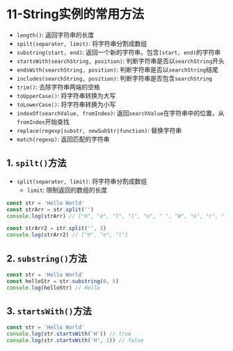 # 11-String实例的常用方法

- `length()`: 返回字符串的长度
- `spilt(separator, limit)`: 将字符串分割成数组
- `substring(start, end)`: 返回一个新的字符串，包含`[start, end)`的字符串
- `startsWith(searchString, position)`: 判断字符串是否以`searchString`开头
- `endsWith(searchString, position)`: 判断字符串是否以`searchString`结尾
- `includes(searchString, position)`: 判断字符串是否包含`searchString`
- `trim()`: 去除字符串两端的空格
- `toUpperCase()`: 将字符串转换为大写
- `toLowerCase()`: 将字符串转换为小写
- `indexOf(searchValue, fromIndex)`: 返回`searchValue`在字符串中的位置，从`fromIndex`开始查找
- `replace(regexp|substr, newSubStr|function)`: 替换字符串
- `match(regexp)`: 返回匹配的字符串

## 1. `spilt()`方法

- `split(separator, limit)`: 将字符串分割成数组
  - `limit`: 限制返回的数组的长度

```javascript
const str = 'Hello World'
const strArr = str.split('')
console.log(strArr) // ["H", "e", "l", "l", "o", " ", "W", "o", "r", "l", "d"]

const strArr2 = str.split('', 3)
console.log(strArr2) // ["H", "e", "l"]
```

## 2. `substring()`方法

```javascript
const str = 'Hello World'
const helloStr = str.substring(0, 5)
console.log(helloStr) // Hello
```

## 3. `startsWith()`方法

```javascript
const str = 'Hello World'
console.log(str.startsWith('H')) // true
console.log(str.startsWith('H', 1)) // false
```

